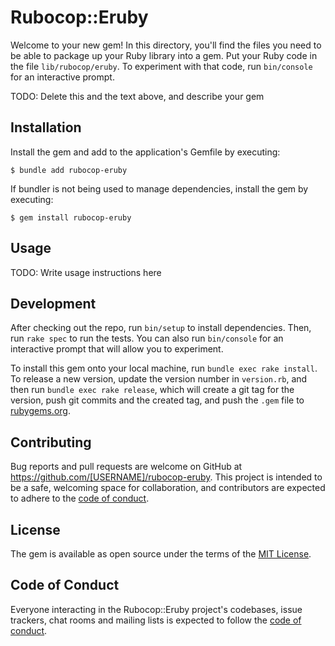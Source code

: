 # Rubocop::Eruby

Welcome to your new gem! In this directory, you'll find the files you need to be able to package up your Ruby library into a gem. Put your Ruby code in the file `lib/rubocop/eruby`. To experiment with that code, run `bin/console` for an interactive prompt.

TODO: Delete this and the text above, and describe your gem

## Installation

Install the gem and add to the application's Gemfile by executing:

    $ bundle add rubocop-eruby

If bundler is not being used to manage dependencies, install the gem by executing:

    $ gem install rubocop-eruby

## Usage

TODO: Write usage instructions here

## Development

After checking out the repo, run `bin/setup` to install dependencies. Then, run `rake spec` to run the tests. You can also run `bin/console` for an interactive prompt that will allow you to experiment.

To install this gem onto your local machine, run `bundle exec rake install`. To release a new version, update the version number in `version.rb`, and then run `bundle exec rake release`, which will create a git tag for the version, push git commits and the created tag, and push the `.gem` file to [rubygems.org](https://rubygems.org).

## Contributing

Bug reports and pull requests are welcome on GitHub at https://github.com/[USERNAME]/rubocop-eruby. This project is intended to be a safe, welcoming space for collaboration, and contributors are expected to adhere to the [code of conduct](https://github.com/[USERNAME]/rubocop-eruby/blob/master/CODE_OF_CONDUCT.md).

## License

The gem is available as open source under the terms of the [MIT License](https://opensource.org/licenses/MIT).

## Code of Conduct

Everyone interacting in the Rubocop::Eruby project's codebases, issue trackers, chat rooms and mailing lists is expected to follow the [code of conduct](https://github.com/[USERNAME]/rubocop-eruby/blob/master/CODE_OF_CONDUCT.md).
